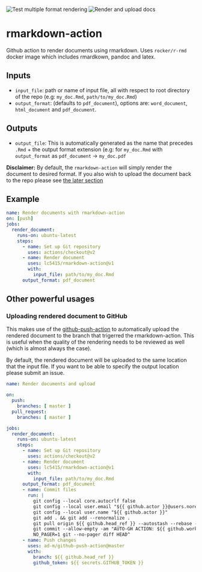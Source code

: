 ![Test multiple format rendering](https://github.com/lucharo/rmarkdown-action/workflows/Test%20multiple%20format%20rendering/badge.svg)
![Render and upload docs](https://github.com/lucharo/rmarkdown-action/workflows/Render%20and%20upload%20docs/badge.svg)
# rmarkdown-action

Github action to render documents using rmarkdown. Uses `rocker/r-rmd` docker image which includes rmardkown, pandoc and latex.

## Inputs

* `input_file`: path or name of input file, all with respect to root directory of the repo (e.g: `my_doc.Rmd`, `path/to/my_doc.Rmd`)
* `output_format`: (defaults to `pdf_document`), options are: `word_document`, `html_document` and `pdf_document`.

## Outputs 

* `output_file`: This is automatically generated as the name that precedes `.Rmd` + the output format extension (e.g: for `my_doc.Rmd` with `output_format` as `pdf_document` -> `my_doc.pdf`

__Disclaimer:__ By default, the `rmarkdown-action` will simply render the document to desired format. If you also wish to upload the document back to the repo please see [the later section](#uploading-rendered-document-to-github)

## Example

```yaml
name: Render documents with rmarkdown-action
on: [push]
jobs:
  render_document:
    runs-on: ubuntu-latest
    steps:
      - name: Set up Git repository
        uses: actions/checkout@v2
      - name: Render document
        uses: lc5415/rmarkdown-action@v1
        with:
          input_file: path/to/my_doc.Rmd
	  output_format: pdf_document
```

## Other powerful usages

### Uploading rendered document to GitHub

This makes use of the [github-push-action](https://github.com/ad-m/github-push-action) to automatically upload the rendered document to the branch that trigerred the rmarkdown-action. This is useful when the quality of the rendering needs to be reviewed as well (which is almost always the case).

By default, the rendered document will be uploaded to the same location that the input file. If you want to be able to specify the output location please submit an issue.

```yaml
name: Render documents and upload

on:
  push:
    branches: [ master ]
  pull_request:
    branches: [ master ]

jobs:
  render_document:
    runs-on: ubuntu-latest
    steps:
      - name: Set up Git repository
        uses: actions/checkout@v2
      - name: Render document
        uses: lc5415/rmarkdown-action@v1
        with:
          input_file: path/to/my_doc.Rmd
	  output_format: pdf_document
      - name: Commit files
        run: |
          git config --local core.autocrlf false
          git config --local user.email "${{ github.actor }}@users.noreply.github.com"
          git config --local user.name "${{ github.actor }}"
          git add . && git add --renormalize .
          git pull origin ${{ github.head_ref }} --autostash --rebase -X ours
          git commit --allow-empty -am "AUTO-GH ACTION: ${{ github.workflow }}"
          NO_PAGER=1 git --no-pager diff HEAD^
      - name: Push changes
        uses: ad-m/github-push-action@master
        with:
          branch: ${{ github.head_ref }}
          github_token: ${{ secrets.GITHUB_TOKEN }}
```
